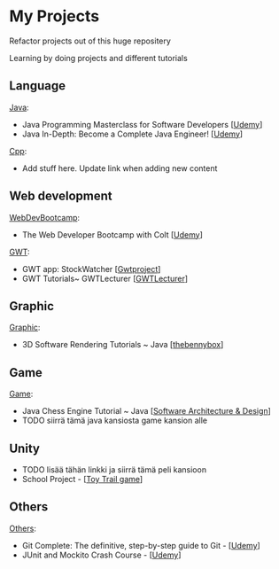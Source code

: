 My Projects
===========

Refactor projects out of this huge repositery

Learning by doing projects and different tutorials

## Language
[Java](https://github.com/developersCradle/MyProjects/tree/master/Java):

* Java Programming Masterclass for Software Developers [[Udemy](https://www.udemy.com/course/java-the-complete-java-developer-course/)]
* Java In-Depth: Become a Complete Java Engineer! [[Udemy](https://www.udemy.com/course/java-in-depth-become-a-complete-java-engineer/)]

[Cpp](https://github.com/developersCradle/MyProjects/):

* Add stuff here. Update link when adding new content

## Web development
[WebDevBootcamp](https://github.com/developersCradle/MyProjects/tree/master/WebDevBootcamp/):

* The Web Developer Bootcamp with Colt [[Udemy](https://www.udemy.com/the-web-developer-bootcamp/)]

[GWT](https://github.com/developersCradle/MyProjects/tree/master/Gwt):

* GWT app: StockWatcher [[Gwtproject](http://www.gwtproject.org/doc/latest/tutorial/gettingstarted.html)]
* GWT Tutorials~ GWTLecturer [[GWTLecturer](https://www.youtube.com/playlist?list=PLoWne5q-c9E92-rrra5eiztpq1ACrCWNm)]


## Graphic
[Graphic](https://github.com/developersCradle/MyProjects/tree/master/Graphic): 

* 3D Software Rendering Tutorials ~ Java [[thebennybox](https://www.youtube.com/playlist?list=PLEETnX-uPtBUbVOok816vTl1K9vV1GgH5)]

## Game
[Game](https://github.com/developersCradle/MyProjects/tree/master/Game):

* Java Chess Engine Tutorial ~ Java [[Software Architecture & Design](https://www.youtube.com/playlist?list=PLOJzCFLZdG4zk5d-1_ah2B4kqZSeIlWtt)]
* TODO siirrä tämä java kansiosta game kansion alle

## Unity

* TODO lisää tähän linkki ja siirrä tämä peli kansioon
* School Project - [[Toy Trail game](https://github.com/developersCradle/MyProjects/tree/master/schoolProject%20Toy%20Trail)]


## Others
[Others](https://github.com/developersCradle/MyProjects/tree/master/Others):

* Git Complete: The definitive, step-by-step guide to Git  - [[Udemy](https://www.udemy.com/course/git-complete/)]
* JUnit and Mockito Crash Course - [[Udemy](https://www.udemy.com/course/junitandmockitocrashcourse/)]



